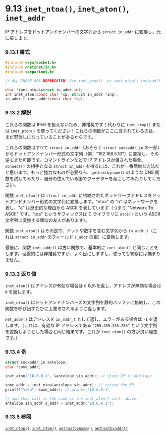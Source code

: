 # 9.13 `inet_ntoa()`, `inet_aton()`, `inet_addr`

IP アドレスをドットアンドナンバーの文字列から `struct in_addr` に変換し、元に戻します。

### 9.13.1 書式

```c
#include <sys/socket.h>
#include <netinet/in.h>
#include <arpa/inet.h>

// ALL THESE ARE DEPRECATED! Use inet_pton()  or inet_ntop() instead!!

char *inet_ntoa(struct in_addr in);
int inet_aton(const char *cp, struct in_addr *inp);
in_addr_t inet_addr(const char *cp);
```

### 9.13.2 解説

これらの関数は IPv6 を扱えないため、非推奨です！代わりに `inet_ntop()` または `inet_pton()` を使ってください！これらの関数がここに含まれているのは、まだ野放しになっていることがあるからです。

これらの関数はすべて `struct in_addr`（おそらく `struct sockaddr_in` の一部）からドットアンドナンバー形式の文字列（例："192.168.5.10"）に変換し、その逆もまた可能です。コマンドラインなどで IP アドレスが渡された場合、`connect()` の相手となる `struct in_addr` を得るには、これが一番簡単な方法だと思います。もっと強力なものが必要なら、`gethostbyname()` のような DNS 関数を試してみたり、自分の住んでいる国でクーデターを起こしてみたりしてください。

関数 `inet_ntoa()` は `struct in_addr` に格納されたネットワークアドレスをドットアンドナンバー形式の文字列に変換します。"ntoa" の "n" はネットワークを表し、"a" は歴史的な理由から ASCII を表しています（つまり "Network To ASCII" です。"toa" というサフィックスは C ライブラリに `atoi()` という ASCII 文字列に変換する類似の友人があります）。

関数 `inet_aton()` はその逆で、ドットや数字を含む文字列から `in_addr_t`（これは `struct in_addr` のフィールド `s_addr` の型）に変換します。

最後に、関数 `inet_addr()` は古い関数で、基本的に `inet_aton()` と同じことをします。理論的には非推奨ですが、よく目にしますし、使っても警察には捕まりません。

### 9.13.3 返り値

`inet_aton()` はアドレスが有効な場合は `0` 以外を返し、アドレスが無効な場合は `0` を返します。

`inet_ntoa()` はドットアンドナンバーズの文字列を静的バッファに格納し、この関数を呼び出すたびに上書きされるように返します。

`net_addr()` はアドレスを `in_addr_t` として返し、エラーがある場合は `-1` を返します。（これは、有効な IP アドレスである "`255.255.255.255`" という文字列を変換しようとした場合と同じ結果です。これが `inet_aton()` の方が良い理由です。）

### 9.13.4 例

```c
struct sockaddr_in antelope;
char *some_addr;

inet_aton("10.0.0.1", &antelope.sin_addr); // store IP in antelope

some_addr = inet_ntoa(antelope.sin_addr); // return the IP
printf("%s\n", some_addr); // prints "10.0.0.1"

// and this call is the same as the inet_aton() call, above:
antelope.sin_addr.s_addr = inet_addr("10.0.0.1");
```

### 9.13.5 参照

[`inet_ntop()`](./inet_ntop-inet-pton.md),
[`inet_pton()`](./inet_ntop-inet-pton.md),
[`gethostbyname()`](./gethostbyname-gethostbyaddr.md),
[`gethostbyaddr()`](./gethostbyname-gethostbyaddr.md)
